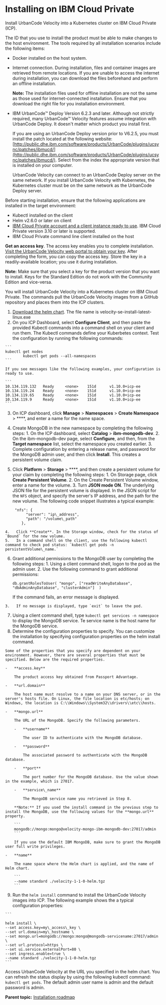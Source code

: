 # Installing on IBM Cloud Private

Install UrbanCode Velocity into a Kubernetes cluster on IBM Cloud Private \(ICP\).

The ID that you use to install the product must be able to make changes to the host environment. The tools required by all installation scenarios include the following items:

-   Docker installed on the host system.
-   Internet connection. During installation, files and container images are retrieved from remote locations. If you are unable to access the internet during installation, you can download the files beforehand and perform an offline installation.

    **Note:** The installation files used for offline installation are not the same as those used for internet-connected installation. Ensure that you download the right file for you installation environment.

-   IBM UrbanCode™ Deploy Version 6.2.3 and later. Although not strictly required, many UrbanCode™ Velocity features assume integration with UrbanCode Deploy. It doesn't matter which product you install first.

    If you are using an UrbanCode Deploy version prior to V6.2.5, you must install the patch located at the following website: [http://public.dhe.ibm.com/software/products/UrbanCode/plugins/ucsync/patches/ibmucd/](http://public.dhe.ibm.com/software/products/UrbanCode/plugins/ucsync/patches/ibmucd/). Select from the index the appropriate version that is installed on your computer.

    UrbanCode Velocity can connect to an UrbanCode Deploy server on the same network. If you install UrbanCode Velocity with Kubernetes, the Kubernetes cluster must be on the same network as the UrbanCode Deploy server.


Before starting installation, ensure that the following applications are installed in the target environment:

-   Kubectl installed on the client
-   Helm v2.6.0 or later on client
-   [IBM Cloud Private account and a client instance ready to use](https://www.ibm.com/support/knowledgecenter/en/SSBS6K_3.1.1/installing/install_containers.html). IBM Cloud Private version 3.10 or later is supported.
-   IBM Cloud Private command line client installed on the host

**Get an access key**. The access key enables you to complete installation. [Visit the UrbanCode Velocity web portal to obtain your key](https://uc-velocity.com/). After completing the form, you can copy the access key. Store the key in a readily-available location; you use it during installation.

**Note:** Make sure that you select a key for the product version that you want to install. Keys for the Standard Edition do not work with the Community Edition and vice-versa.

You will install UrbanCode Velocity into a Kubernetes cluster on IBM Cloud Private. The commands pull the UrbanCode Velocity images from a GitHub repository and places them into the ICP clusters.

1.   [Download the helm chart](https://github.com/IBM/velocity-se/releases/). The file name is velocity-se-install-latest-linux.exe 
2.   On you ICP Dashboard, select **Configure Client**, and then paste the provided Kubectl commands into a command shell on your client and run them. The Kubectl commands define your Kuberbetes context. Test the configuration by running the following commands:

    ```
    kubectl get nodes
            kubectl get pods --all-namespaces
    ```

    If you see messages like the following examples, your configuration is ready to use.

    ```
    10.134.119.132   Ready     <none>    151d      v1.10.0+icp-ee
    10.134.119.24    Ready     <none>    151d      v1.10.0+icp-ee
    10.134.119.65    Ready     <none>    151d      v1.10.0+icp-ee
    10.134.119.9     Ready     <none>    151d      v1.10.0+icp-ee
    ```

3.   On ICP dashboard, click **Manage** \> **Namespaces** \> **Create Namespace** \> ****, and enter a name for the name space. 
4.   Create MongoDB in the new namespace by completing the following steps: 
    1.   On the ICP dashboard, select **Catalog** \> **ibm-mongodb-dev**. 
    2.   On the ibm-mongodb-dev page, select **Configure**, and then, from the **Target namespace** list, select the namespace you created earlier. 
    3.   Complete configuration by entering a release name, and password for the MongoDB admin user, and then click **Install**. This creates a persistent volume claim.
5.   Click **Platform** \> **Storage** \> ****, and then create a persistent volume for your claim by completing the following steps: 
    1.   On Storage page, click **Create Persistent Volume**. 
    2.   On the Create Persistent Volume window, enter a name for the volume. 
    3.   Turn **JSON mode ON**. The underlying JSON file for the persistent volume is displayed. In the JSON script for the `NFS` object, and specify the server's IP address, and the path for the new volume. The following code snippet illustrates a typical example:

        ```
         "nfs": {
              "server": "ip\_address",
              "path": "/volume\_path"
            },
        ```

    4.   Click **Create**. In the Storage window, check for the status of `Bound` for the new volume.
    5.   In a command shell on the client, use the following kubectl command to check pod status: `kubectl get pods -n persistentVolume\_name.` 
6.   Grant additional permissions to the MongoDB user by completing the following steps: 
    1.   Using a client command shell, logon to the pod as the admin user. 
    2.   Use the following command to grant additional permissions: 

        ```
        db.grantRolesToUser( "mongo", ["readWriteAnyDatabase", "dbAdminAnyDatabase", "clusterAdmin"]  )
        ```

        If the command fails, an error message is displayed.

    3.   If no message is displayed, type `exit` to leave the pod. 
7.   Using a client command shell, type `kubectl get services -n namespace` to display the MongoDB service. Te service name is the host name for the MongoDB service.
8.   Determine the configuration properties to specify. You can customize the installation by specifying configuration properties on the helm install command. 

    Some of the properties that you specify are dependent on your environment. However, there are several properties that must be specified. Below are the required properties.

    -   **access.key**

        The product access key obtained from Passport Advantage.

    -   **url.domain**

        The host name must resolve to a name on your DNS server, or in the server's hosts file. On Linux, the file location is etc/hosts; on Windows, the location is C:\\Windows\\System32\\drivers\\etc\\hosts.

    -   **mongo.url**

        The URL of the MongoDB. Specify the following parameters.

        -   **username**

            The user ID to authenticate with the MongoDB database.

        -   **password**

            The associated password to authenticate with the MongoDB database.

        -   **port**

            The port number for the MongoDB database. Use the value shown in the example, which is 27017.

        -   **service\_name**

            The MongoDB service name you retrieved in Step 8.

        **Note:** If you used the install command in the previous step to install the MongoDB, use the following values for the **mongo.url** property.

        ```
        mongodb://mongo:mongo@velocity-mongo-ibm-mongodb-dev:27017/admin
        ```

        If you use the default IBM MongoDB, make sure to grant the MongoDB user full write privileges.

    -   **name**

        The name space where the Helm chart is applied, and the name of Helm chart.

        ```
        --name standard ./velocity-1-1-0-helm.tgz
        ```

9.   Run the `helm install` command to install the UrbanCode Velocity images into ICP. The following example shows the a typical configuration properties: 

    ```
    
    helm install \
    --set access.key=my\_access\_key \
    --set url.domain=my\_hostname \
    --set mongo.url=mongodb://mongo:mongo@mongodb-servicename:27017/admin \
    --set url.protocol=https \
    --set ui.service.externalPort=80 \
    --set ingress.enable=true \
    --name standard ./velocity-1-1-0-helm.tgz
    ```


Access UrbanCode Velocity at the URL you specified in the helm chart. You can refresh the status display by using the following kubectl command: `kubectl get pods`. The default admin user name is admin and the default password is admin.

**Parent topic:** [Installation roadmap](../topics/c_install_se_roadmap.md)

